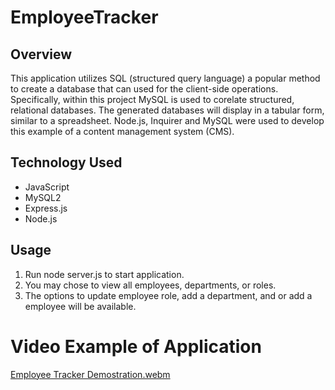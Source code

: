 # EmployeeTracker

## Overview
This application utilizes SQL (structured query language) a popular method to create a database that can used for the client-side operations. Specifically, within this project MySQL is used to corelate structured, relational databases. The generated databases will display in a tabular form, similar to a spreadsheet. Node.js, Inquirer and MySQL were used to develop this example of a content management system (CMS).

## Technology Used
* JavaScript
* MySQL2
* Express.js
* Node.js

## Usage
1. Run node server.js to start application. 
2. You may chose to view all employees, departments, or roles.
3. The options to update employee role, add a department, and or add a employee will be available.

# Video Example of Application
[Employee Tracker Demostration.webm](https://github.com/lbuck909/EmployeeTracker/assets/125102897/983aba74-9e84-41a9-b44f-d3a395a3061e)

